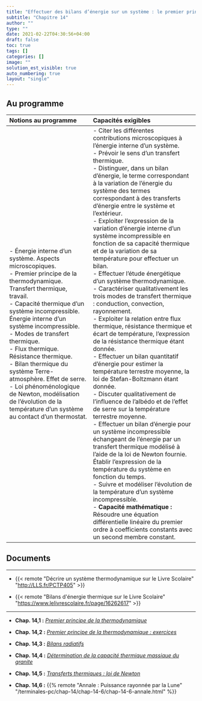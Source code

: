 ```yaml
---
title: "Effectuer des bilans d’énergie sur un système : le premier principe de la thermodynamique"
subtitle: "Chapitre 14"
author: ""
type: ""
date: 2021-02-22T04:30:56+04:00
draft: false
toc: true
tags: []
categories: []
image: ""
solution_est_visible: true
auto_numbering: true
layout: "single"
---
```


## Au programme

| Notions au programme | Capacités exigibles |
| :---- | :---- |
| - Énergie interne d’un système. Aspects microscopiques.<br />- Premier principe de la thermodynamique. Transfert thermique, travail.<br />- Capacité thermique d’un système incompressible. Énergie interne d’un système incompressible.<br />- Modes de transfert thermique.<br />- Flux thermique. Résistance thermique.<br />- Bilan thermique du système Terre-atmosphère. Effet de serre.<br />- Loi phénoménologique de Newton, modélisation de l’évolution de la température d’un système au contact d’un thermostat. | - Citer les différentes contributions microscopiques à l’énergie interne d’un système.<br />- Prévoir le sens d’un transfert thermique.<br />- Distinguer, dans un bilan d’énergie, le terme correspondant à la variation de l’énergie du système des termes correspondant à des transferts d’énergie entre le système et l’extérieur.<br />- Exploiter l’expression de la variation d’énergie interne d’un système incompressible en fonction de sa capacité thermique et de la variation de sa température pour effectuer un bilan.<br />- Effectuer l’étude énergétique d’un système thermodynamique.<br />- Caractériser qualitativement les trois modes de transfert thermique : conduction, convection, rayonnement.<br />- Exploiter la relation entre flux thermique, résistance thermique et écart de température, l’expression de la résistance thermique étant donnée.<br />- Effectuer un bilan quantitatif d’énergie pour estimer la température terrestre moyenne, la loi de Stefan-Boltzmann étant donnée.<br />- Discuter qualitativement de l’influence de l’albédo et de l’effet de serre sur la température terrestre moyenne.<br />- Effectuer un bilan d’énergie pour un système incompressible échangeant de l’énergie par un transfert thermique modélisé à l’aide de la loi de Newton fournie. Établir l’expression de la température du système en fonction du temps.<br />- Suivre et modéliser l’évolution de la température d’un système incompressible.<br />- **Capacité mathématique :** Résoudre une équation différentielle linéaire du premier ordre à coefficients constants avec un second membre constant.|

## Documents

----

- {{< remote "Décrire un système thermodynamique sur le Livre Scolaire" "http://LLS.fr/PCTP405" >}}

- {{< remote "Bilans d'énergie thermique sur le Livre Scolaire" "https://www.lelivrescolaire.fr/page/16262617" >}}

----

- **Chap. 14,1 :** [*Premier principe de la thermodynamique*](1-premier-principe)

- **Chap. 14,2 :** [*Premier principe de la thermodynamique : exercices*](2-exercices)

<!--
- **Chap. 14,3 :** [*Bilans radiatifs*](3-bilans-radiatifs)
-->

- **Chap. 14,3 :** [*Bilans radiatifs*](4-bilans-radiatifs)

- **Chap. 14,4 :** [*Détermination de la capacité thermique massique du granite*](5-calorimetrie)

- **Chap. 14,5 :** [*Transferts thermiques : loi de Newton*](6-newton)

- **Chap. 14,6 :** {{% remote "Annale : Puissance rayonnée par la Lune" "/terminales-pc/chap-14/chap-14-6/chap-14-6-annale.html" %}}
